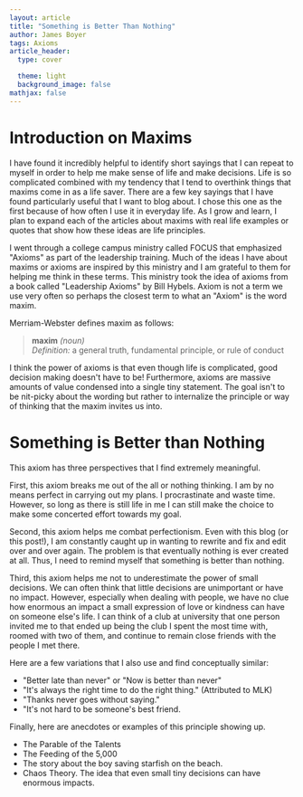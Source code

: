 ```yaml
---
layout: article
title: "Something is Better Than Nothing"
author: James Boyer
tags: Axioms
article_header:
  type: cover

  theme: light
  background_image: false
mathjax: false
---
```


# Introduction on Maxims 

I have found it incredibly helpful to identify short sayings that I can repeat to myself in order to help me make sense of life and make decisions. Life is so complicated combined with my tendency that I tend to overthink things that maxims come in as a life saver. There are a few key sayings that I have found particularly useful that I want to blog about. I chose this one as the first because of how often I use it in everyday life. As I grow and learn, I plan to expand each of the articles about maxims with real life examples or quotes that show how these ideas are life principles.

I went through a college campus ministry called FOCUS that emphasized "Axioms" as part of the leadership training. Much of the ideas I have about maxims or axioms are inspired by this ministry and I am grateful to them for helping me think in these terms. This ministry took the idea of axioms from a book called "Leadership Axioms" by Bill Hybels. Axiom is not a term we use very often so perhaps the closest term to what an "Axiom" is the word maxim.

Merriam-Webster defines maxim as follows:

> **maxim** *(noun)*  
> *Definition:* a general truth, fundamental principle, or rule of conduct  

I think the power of axioms is that even though life is complicated, good decision making doesn't have to be! Furthermore, axioms are massive amounts of value condensed into a single tiny statement. The goal isn't to be nit-picky about the wording but rather to internalize the principle or way of thinking that the maxim invites us into.

# Something is Better than Nothing

This axiom has three perspectives that I find extremely meaningful.

First, this axiom breaks me out of the all or nothing thinking. I am by no means perfect in carrying out my plans. I procrastinate and waste time. However, so long as there is still life in me I can still make the choice to make some concerted effort towards my goal. 

Second, this axiom helps me combat perfectionism. Even with this blog (or this post!), I am constantly caught up in wanting to rewrite and fix and edit over and over again. The problem is that eventually nothing is ever created at all. Thus, I need to remind myself that something is better than nothing.

Third, this axiom helps me not to underestimate the power of small decisions. We can often think that little decisions are unimportant or have no impact. However, especially when dealing with people, we have no clue how enormous an impact a small expression of love or kindness can have on someone else's life. I can think of a club at university that one person invited me to that ended up being the club I spent the most time with, roomed with two of them, and continue to remain close friends with the people I met there.

Here are a few variations that I also use and find conceptually similar:
* "Better late than never" or "Now is better than never"
* "It's always the right time to do the right thing." (Attributed to MLK)
* "Thanks never goes without saying."
* "It's not hard to be someone's best friend.

Finally, here are anecdotes or examples of this principle showing up.
* The Parable of the Talents
* The Feeding of the 5,000
* The story about the boy saving starfish on the beach. 
* Chaos Theory. The idea that even small tiny decisions can have enormous impacts.

